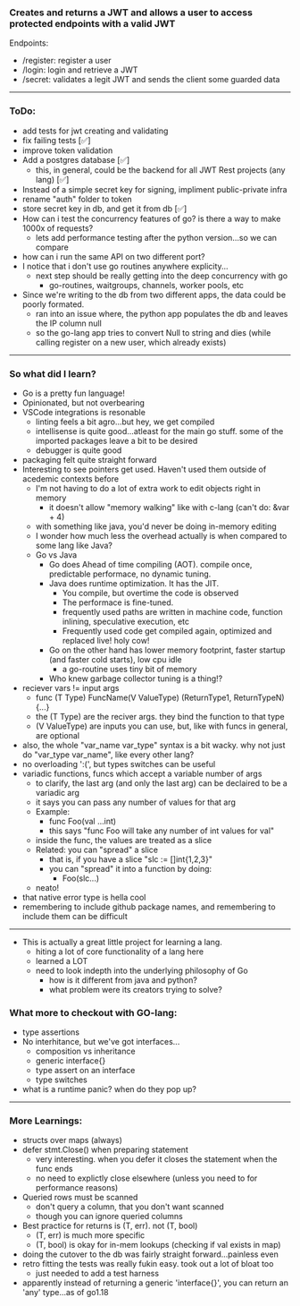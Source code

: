 ### Creates and returns a JWT and allows a user to access protected endpoints with a valid JWT
Endpoints:
- /register: register a user
- /login: login and retrieve a JWT
- /secret: validates a legit JWT and sends the client some guarded data

---

### ToDo: 
- add tests for jwt creating and validating
- fix failing tests [✅]
- improve token validation
- Add a postgres database [✅]
    - this, in general, could be the backend for all JWT Rest projects (any lang) [✅]
- Instead of a simple secret key for signing, impliment public-private infra
- rename "auth" folder to token
- store secret key in db, and get it from db [✅]
- How can i test the concurrency features of go? is there a way to make 1000x of requests?
    - lets add performance testing after the python version...so we can compare
- how can i run the same API on two different port? 
- I notice that i don't use go routines anywhere explicity...
    - next step should be really getting into the deep concurrency with go
        - go-routines, waitgroups, channels, worker pools, etc
- Since we're writing to the db from two different apps, the data could be poorly formated.
    - ran into an issue where, the python app populates the db and leaves the IP column null
    - so the go-lang app tries to convert Null to string and dies (while calling register on a new user, which already exists)

---

### So what did I learn?

- Go is a pretty fun language!
- Opinionated, but not overbearing
- VSCode integrations is resonable
    - linting feels a bit agro...but hey, we get compiled
    - intellisense is quite good...atleast for the main go stuff. some of the imported packages leave a bit to be desired
    - debugger is quite good
- packaging felt quite straight forward
- Interesting to see pointers get used. Haven't used them outside of acedemic contexts before
    - I'm not having to do a lot of extra work to edit objects right in memory
        - it doesn't allow "memory walking" like with c-lang (can't do: &var + 4)
    - with something like java, you'd never be doing in-memory editing
    - I wonder how much less the overhead actually is when compared to some lang like Java?
    - Go vs Java
        - Go does Ahead of time compiling (AOT). compile once, predictable performace, no dynamic tuning.
        - Java does runtime optimization. It has the JIT. 
            - You compile, but overtime the code is observed
            - The performace is fine-tuned.
            - frequently used paths are written in machine code, function inlining, speculative execution, etc
            - Frequently used code get compiled again, optimized and replaced live! holy cow!
        - Go on the other hand has lower memory footprint, faster startup (and faster cold starts), low cpu idle
            - a go-routine uses tiny bit of memory
        - Who knew garbage collector tuning is a thing!?
- reciever vars != input args
    - func (T Type) FuncName(V ValueType) (ReturnType1, ReturnTypeN) {...}
    - the (T Type) are the reciver args. they bind the function to that type
    - (V ValueType) are inputs you can use, but, like with funcs in general, are optional
- also, the whole "var_name var_type" syntax is a bit wacky. why not just do "var_type var_name", like every other lang?
- no overloading ':(', but types switches can be useful
- variadic functions, funcs which accept a variable number of args
    - to clarify, the last arg (and only the last arg) can be declaired to be a variadic arg
    - it says you can pass any number of values for that arg
    - Example: 
        - func Foo(val ...int)
        - this says "func Foo will take any number of int values for val"
    - inside the func, the values are treated as a slice
    - Related: you can "spread" a slice
        - that is, if you have a slice "slc := []int{1,2,3}"
        - you can "spread" it into a function by doing:
            - Foo(slc...)
    - neato!
- that native error type is hella cool
- remembering to include github package names, and remembering to include them can be difficult

---

- This is actually a great little project for learning a lang.
    - hiting a lot of core functionality of a lang here
    - learned a LOT
    - need to look indepth into the underlying philosophy of Go
        - how is it different from java and python?
        - what problem were its creators trying to solve?

### What more to checkout with GO-lang:
- type assertions
- No interhitance, but we've got interfaces...
    - composition vs inheritance
    - generic interface{}
    - type assert on an interface
    - type switches
- what is a runtime panic? when do they pop up?

--- 

### More Learnings:

- structs over maps (always)
- defer stmt.Close() when preparing statement
    - very interesting. when you defer it closes the statement when the func ends
    - no need to explictly close elsewhere (unless you need to for performance reasons)
- Queried rows must be scanned
    - don't query a column, that you don't want scanned
    - though you can ignore queried columns
- Best practice for returns is (T, err). not (T, bool)
    - (T, err) is much more specific
    - (T, bool) is okay for in-mem lookups (checking if val exists in map)
- doing the cutover to the db was fairly straight forward...painless even
- retro fitting the tests was really fukin easy. took out a lot of bloat too
    - just needed to add a test harness
- apparently instead of returning a generic 'interface{}', you can return an 'any' type...as of go1.18
